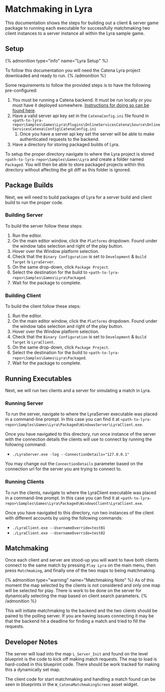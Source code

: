 # Matchmaking in Lyra

This documentation shows the steps for building out a client & server game package to running each executable for successfully matchmaking two client instances to a server instance all within the Lyra sample game.

## Setup

{% admonition type="info" name="Lyra Setup" %}
<!-- Todo: Add link to setting up lyra project once made. -->
To follow this documentation you will need the Catena Lyra project downloaded and ready to run.
{% /admonition %}

Some requirements to follow the provided steps is to have the following pre-configured:

<!-- Todo: Add docs for creating server api key and setting it in Unreal. Link to those in #2. -->
1. You must be running a Catena backend. It must be run locally or you must have it deployed somewhere. [Instructions for doing so can be found here](../../../../installation/index.md).
2. Have a valid server api key set in the `CatenaConfig.ini` file found in `<path-to-lyra-repo>\Samples\Games\Lyra\Plugins\OnlineServicesCatena\Source\OnlineServicesCatena\Config\CatenaConfig.ini`
   1. Once you have a server api key set the server will be able to make authenticated requests to the backend.
3. Have a directory for storing packaged builds of Lyra.

To setup the proper directory navigate to where the Lyra project is stored `<path-to-lyra-repo>\Samples\Games\Lyra` and create a folder named `Packaged`.
You will then be able to store packaged projects within this directory without affecting the git diff as this folder is ignored.

## Package Builds

Next, we will need to build packages of Lyra for a server build and client build to run the proper code.

### Building Server

To build the server follow these steps:

1. Run the editor.
2. On the main editor window, click the `Platforms` dropdown. Found under the window tabs selection and right of the play button.
3. Hover over the Window platform selection.
4. Check that the `Binary Configuration` is set to `Development` & `Build Target` is `LyraServer`.
5. On the same drop-down, click `Package Project`.
6. Select the destination for the build to `<path-to-lyra-repo>\Samples\Games\Lyra\Packaged`.
7. Wait for the package to complete.

### Building Client

To build the client follow these steps:

1. Run the editor.
2. On the main editor window, click the `Platforms` dropdown. Found under the window tabs selection and right of the play button.
3. Hover over the Window platform selection.
4. Check that the `Binary Configuration` is set to `Development` & `Build Target` is `LyraClient`.
5. On the same drop-down, click `Package Project`.
6. Select the destination for the build to `<path-to-lyra-repo>\Samples\Games\Lyra\Packaged`.
7. Wait for the package to complete.

## Running Executables

Next, we will run two clients and a server for simulating a match in Lyra.

### Running Server

To run the server, navigate to where the LyraServer executable was placed in a command-line prompt. In this case you can find it at `<path-to-lyra-repo>\Samples\Games\Lyra\Packaged\WindowsServer\LyraClient.exe`.

Once you have navigated to this directory, run once instance of the server with the connection details the clients will use to connect by running the following command:

- `./LyraServer.exe -log --ConnectionDetails="127.0.0.1"`

You may change out the `ConnectionDetails` parameter based on the connection url for the server you are trying to connect to.

### Running Clients

To run the clients, navigate to where the LyraClient executable was placed in a command-line prompt. In this case you can find it at `<path-to-lyra-repo>\Samples\Games\Lyra\Packaged\WindowsClient\LyraClient.exe`.

Once you have navigated to this directory, run two instances of the client with different accounts by using the following commands:

- `./LyraClient.exe --UsernameOverride=test01`
- `./LyraClient.exe --UsernameOverride=test02`

## Matchmaking

Once each client and server are stood-up you will want to have both clients connect to the same match by pressing `Play Lyra` on the main menu, then press `Matchmaking`, and finally one of the two maps to being matchmaking.

{% admonition type="warning" name="Matchmaking Note" %}
As of this moment the map selected by the clients is not considered and only one map will be selected for play. There is work to be done on the server for dynamically selecting the map based on client search parameters.
{% /admonition %}

This will initiate matchmaking to the backend and the two clients should be paired to the polling server. If you are having issues connecting it may be that the backend hit a deadline for finding a match and tried to fill the requests.  

## Developer Notes

The server will load into the map `L_Server_Init` and found on the level blueprint is the code to kick off making match requests. The map to load is hard-coded in this blueprint code. There should be work tracked for making this a dynamically set map.

The client code for start matchmaking and handling a match found can be seen in blueprints in the `W_CatenaMatchmakingScreen` asset widget.
